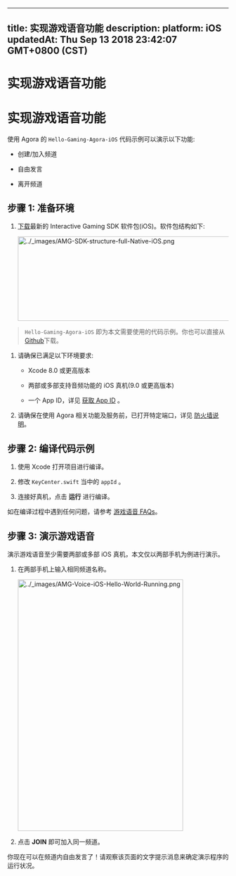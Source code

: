 
---
title: 实现游戏语音功能
description: 
platform: iOS
updatedAt: Thu Sep 13 2018 23:42:07 GMT+0800 (CST)
---
# 实现游戏语音功能
# 实现游戏语音功能

使用 Agora 的 `Hello-Gaming-Agora-iOS` 代码示例可以演示以下功能:

-   创建/加入频道

-   自由发言

-   离开频道


## 步骤 1: 准备环境

1.  [下载](https://docs.agora.io/cn/2.2/download)最新的 Interactive Gaming SDK 软件包(iOS)。软件包结构如下:

    <img alt="../_images/AMG-SDK-structure-full-Native-iOS.png" src="https://web-cdn.agora.io/docs-files/cn/AMG-SDK-structure-full-Native-iOS.png" style="width: 542.0px; height: 192.0px;"/>

> `Hello-Gaming-Agora-iOS` 即为本文需要使用的代码示例。你也可以直接从 [Github](https://github.com/AgoraIO/Hello-Gaming-Agora-iOS/)下载。

1.  请确保已满足以下环境要求:

    -   Xcode 8.0 或更高版本

    -   两部或多部支持音频功能的 iOS 真机\(9.0 或更高版本\)

    -   一个 App ID，详见 [获取 App ID](../../cn/Agora%20Platform/token.md) 。

2.  请确保在使用 Agora 相关功能及服务前，已打开特定端口，详见 [防火墙说明](../../cn/Agora%20Platform/firewall.md)。


## 步骤 2: 编译代码示例

1.  使用 Xcode 打开项目进行编译。

2.  修改 `KeyCenter.swift` 当中的 `appId` 。

3.  连接好真机，点击 **运行** 进行编译。

如在编译过程中遇到任何问题，请参考 [游戏语音 FAQs](https://docs.agora.io/cn/2.2/faq/faq/game)。

## 步骤 3: 演示游戏语音

演示游戏语音至少需要两部或多部 iOS 真机，本文仅以两部手机为例进行演示。

1.  在两部手机上输入相同频道名称。

    <img alt="../_images/AMG-Voice-iOS-Hello-World-Running.png" src="https://web-cdn.agora.io/docs-files/cn/AMG-Voice-iOS-Hello-World-Running.png" style="width: 376.0px; height: 572.0px;"/>

2.  点击 **JOIN** 即可加入同一频道。

你现在可以在频道内自由发言了！请观察该页面的文字提示消息来确定演示程序的运行状况。



